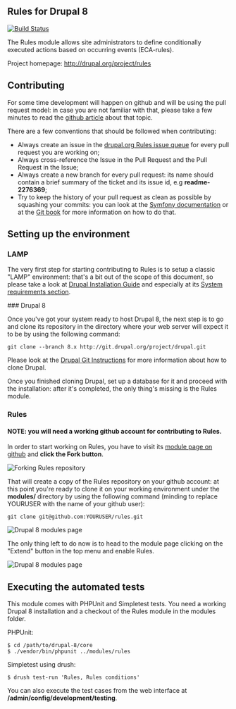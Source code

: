 Rules for Drupal 8
------------------

[![Build Status](https://travis-ci.org/fago/rules.svg?branch=8.x-3.x)](https://travis-ci.org/fago/rules)

The Rules module allows site administrators to define conditionally executed
actions based on occurring events (ECA-rules).

Project homepage: http://drupal.org/project/rules

Contributing
------------

For some time development will happen on github and will be using the pull request model: in case you are not familiar with that, please take a few minutes to read the [github article](https://help.github.com/articles/using-pull-requests) about that topic.

There are a few conventions that should be followed when contributing:

* Always create an issue in the [drupal.org Rules issue queue](http://drupal.org/project/issues/rules) for every pull request you are working on;
* Always cross-reference the Issue in the Pull Request and the Pull Request in the Issue;
* Always create a new branch for every pull request: its name should contain a brief summary of the ticket and its issue id, e.g **readme-2276369**;
* Try to keep the history of your pull request as clean as possible by squashing your commits: you can look at the [Symfony documentation](http://symfony.com/doc/current/cmf/contributing/commits.html) or at the [Git book](http://git-scm.com/book/en/Git-Tools-Rewriting-History#Changing-Multiple-Commit-Messages) for more information on how to do that.

Setting up the environment
--------------------------

### LAMP

The very first step for starting contributing to Rules is to setup a classic "LAMP" environment: that's a bit out of the scope of this document, so please take a look at [Drupal Installation Guide](https://drupal.org/documentation/install) and especially at its [System requirements section](https://drupal.org/requirements).

### Drupal 8

Once you've got your system ready to host Drupal 8, the next step is to go and clone its repository in the directory where your web server will expect it to be by using the following command:

```git clone --branch 8.x http://git.drupal.org/project/drupal.git```

Please look at the [Drupal Git Instructions](https://drupal.org/project/drupal/git-instructions) for more information about how to clone Drupal.

Once you finished cloning Drupal, set up a database for it and proceed with the installation: after it's completed, the only thing's missing is the Rules module.

### Rules

#### NOTE: you will need a working github account for contributing to Rules.

In order to start working on Rules, you have to visit its [module page on github](https://github.com/fago/rules) and **click the Fork button**.

![Forking Rules repository](docs/setup__original_repository.jpg)

That will create a copy of the Rules repository on your github account: at this point you're ready to clone it on your working environment under the **modules/** directory by using the following command (minding to replace YOURUSER with the name of your github user):

```git clone git@github.com:YOURUSER/rules.git```

![Drupal 8 modules page](docs/setup__forked_repository.jpg)

The only thing left to do now is to head to the module page clicking on the "Extend" button in the top menu and enable Rules.

![Drupal 8 modules page](docs/setup__enable_module.jpg)

Executing the automated tests
-----------------------------

This module comes with PHPUnit and Simpletest tests. You need a working Drupal 8 installation and a checkout of the Rules module in the modules folder.

PHPUnit:

    $ cd /path/to/drupal-8/core
    $ ./vendor/bin/phpunit ../modules/rules

Simpletest using drush:

    $ drush test-run 'Rules, Rules conditions'

You can also execute the test cases from the web interface at **/admin/config/development/testing**.
